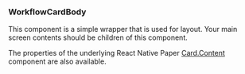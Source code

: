 ### WorkflowCardBody

This component is a simple wrapper that is used for layout. Your main screen contents should be children of this component.

The properties of the underlying React Native Paper [Card.Content](https://callstack.github.io/react-native-paper/docs/components/Card/CardContent) component are also available.